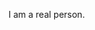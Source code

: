 I am a real person.

<!---
rorsie/rorsie is a ✨ special ✨ repository because its `README.md` (this file) appears on your GitHub profile.
You can click the Preview link to take a look at your changes.
--->
